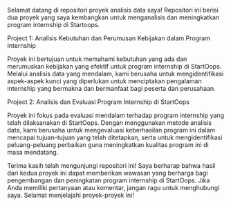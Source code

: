 Selamat datang di repositori proyek analisis data saya! Repositori ini berisi dua proyek yang saya kembangkan untuk menganalisis dan meningkatkan program internship di Startoops.

Project 1: Analisis Kebutuhan dan Perumusan Kebijakan dalam Program Internship

Proyek ini bertujuan untuk memahami kebutuhan yang ada dan merumuskan kebijakan yang efektif untuk program internship di StartOops. Melalui analisis data yang mendalam, kami berusaha untuk mengidentifikasi aspek-aspek kunci yang diperlukan untuk menciptakan pengalaman internship yang bermakna dan bermanfaat bagi peserta dan perusahaan.

Project 2: Analisis dan Evaluasi Program Internship di StartOops

Proyek ini fokus pada evaluasi mendalam terhadap program internship yang telah dilaksanakan di StartOops. Dengan menggunakan metode analisis data, kami berusaha untuk mengevaluasi keberhasilan program ini dalam mencapai tujuan-tujuan yang telah ditetapkan, serta untuk mengidentifikasi peluang-peluang perbaikan guna meningkatkan kualitas program ini di masa mendatang.

Terima kasih telah mengunjungi repositori ini! Saya berharap bahwa hasil dari kedua proyek ini dapat memberikan wawasan yang berharga bagi pengembangan dan peningkatan program internship di StartOops. Jika Anda memiliki pertanyaan atau komentar, jangan ragu untuk menghubungi saya. Selamat menjelajahi proyek-proyek ini!






